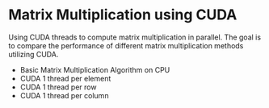 # Matrix Multiplication using CUDA 
Using CUDA threads to compute matrix multiplication in parallel. The goal is to compare the performance of different matrix multiplication methods utilizing CUDA.



- Basic Matrix Multiplication Algorithm on CPU
- CUDA 1 thread per element
- CUDA 1 thread per row
- CUDA 1 thread per column
